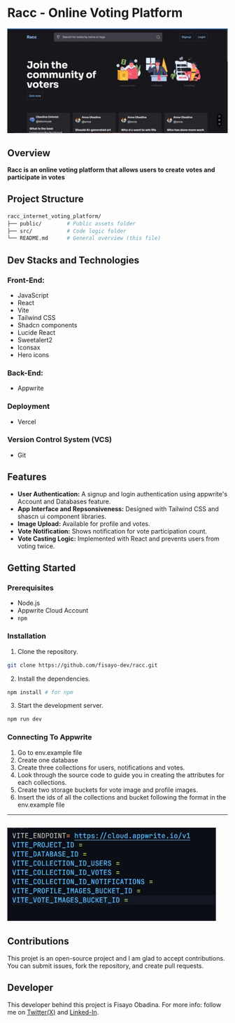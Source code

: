 # Racc - Online Voting Platform

[![Racc Voting Image](public/Lates.jpg)](https://raccvoting.vercel.app)

## Overview

**Racc is an online voting platform that allows users to create votes and participate in votes**

## Project Structure

```bash
racc_internet_voting_platform/
├── public/        # Public assets folder
├── src/           # Code logic folder
└── README.md      # General overview (this file)
```

## Dev Stacks and Technologies

### Front-End:

- JavaScript
- React
- Vite
- Tailwind CSS
- Shadcn components
- Lucide React
- Sweetalert2
- Iconsax
- Hero icons

### Back-End:

- Appwrite

### Deployment

- Vercel

### Version Control System (VCS)

- Git

## Features

<!-- Blockchain Integration: Immutable message storage and retrieval on the blockchain.
User Authentication: Wallet-based login for secure and decentralized access.
Community Interaction: View and search for messages left by other users.
Guided Onboarding: A how-to page to help new users get started with blockchain.
Responsive UI: Optimized for all devices with Tailwind CSS.
Custom Notifications: Real-time feedback for user actions. -->

- __User Authentication:__ A signup and login authentication using appwrite's Account and Databases feature.
- __App Interface and Repsonsiveness:__ Designed with Tailwind CSS and shascn ui component libraries.
- __Image Upload:__ Available for profile and votes.
- __Vote Notification:__ Shows notification for vote participation count.
- __Vote Casting Logic:__ Implemented with React and prevents users from voting twice.

## Getting Started

### Prerequisites

- Node.js
- Appwrite Cloud Account
- `npm`

### Installation

1. Clone the repository.

```bash
git clone https://github.com/fisayo-dev/racc.git
```

2. Install the dependencies.

```bash
npm install # for npm
```

3. Start the development server.

```bash
npm run dev
```

### Connecting To Appwrite

1. Go to env.example file
2. Create one database
3. Create three collections for users, notifications and votes.
4. Look through the source code to guide you in creating the attributes for each collections.
5. Create two storage buckets for vote image and profile images.
6. Insert the ids of all the collections and bucket following the format in the env.example file

------
![An_env_example_file](/public/ENV_EXAMPLE.jpg)
------

## Contributions

This projet is an open-source project and I am glad to accept contributions. You can submit issues, fork the repository, and create pull requests.

## Developer

This developer behind this project is Fisayo Obadina. For more info: follow me on [Twitter(X)](https://x.com/fisayocoder) and [Linked-In](https://www.linkedin.com/in/fisayo-obadina-a38614267/).
